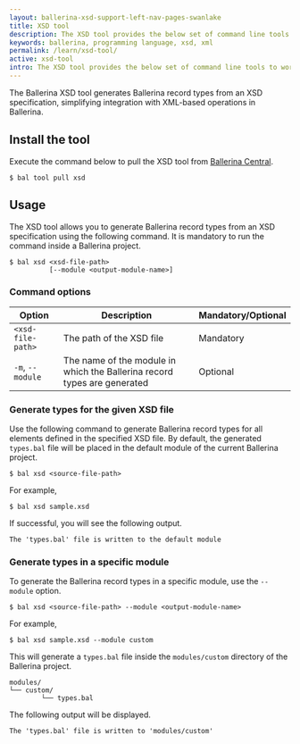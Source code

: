 ```yaml
---
layout: ballerina-xsd-support-left-nav-pages-swanlake
title: XSD tool
description: The XSD tool provides the below set of command line tools to work with XSD files in Ballerina.
keywords: ballerina, programming language, xsd, xml
permalink: /learn/xsd-tool/
active: xsd-tool
intro: The XSD tool provides the below set of command line tools to work with XSD files in Ballerina.
--- 
```


The Ballerina XSD tool generates Ballerina record types from an XSD specification, simplifying integration with XML-based operations in Ballerina.

## Install the tool

Execute the command below to pull the XSD tool from [Ballerina Central](https://central.ballerina.io/ballerina/xsd/latest).

```
$ bal tool pull xsd
```

## Usage

The XSD tool allows you to generate Ballerina record types from an XSD specification using the following command. It is mandatory to run the command inside a Ballerina project.

```
$ bal xsd <xsd-file-path> 
          [--module <output-module-name>]
```

### Command options  

| Option | Description | Mandatory/Optional |
|--------|-------------|--------------------|
| `<xsd-file-path>` | The path of the XSD file | Mandatory |
| `-m`, `--module`   | The name of the module in which the Ballerina record types are generated | Optional |

### Generate types for the given XSD file

Use the following command to generate Ballerina record types for all elements defined in the specified XSD file. By default, the generated `types.bal` file will be placed in the default module of the current Ballerina project.

```
$ bal xsd <source-file-path>
```

For example,

```
$ bal xsd sample.xsd
```

If successful, you will see the following output.

```
The 'types.bal' file is written to the default module
```

### Generate types in a specific module

To generate the Ballerina record types in a specific module, use the `--module` option.

```
$ bal xsd <source-file-path> --module <output-module-name>
```

For example,

```
$ bal xsd sample.xsd --module custom
```

This will generate a `types.bal` file inside the `modules/custom` directory of the Ballerina project.

```
modules/
└── custom/
        └── types.bal
```

The following output will be displayed.

```
The 'types.bal' file is written to 'modules/custom'
```
